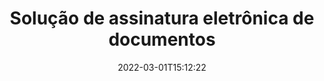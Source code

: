 ---
############################# Static ############################
layout: "product"
date: 2022-03-01T15:12:22
draft: false
#operation: 
#signaturetype: 
#fileformat: 
#productName: Java
lang: pt
#productCode: java
#otherformats: 
#breadcrumb: Put  signature on  for Java
product: "Signature"
product_tag: "signature"

############################# Head ############################
head_title: ".NET, Java, APIs de nuvem e aplicativos de assinatura de documentos on-line"
head_description: "Obtenha uma solução completa de assinatura eletrônica de documentos para aplicativos .NET, Java e baseados em nuvem. Assine formatos de documentos comuns online usando o recurso simples de arrastar e soltar"

############################# Header ############################
title: "Solução de assinatura eletrônica de documentos"
description: "Assine documentos e imagens digitais em qualquer plataforma usando nossas APIs flexíveis e soluções baseadas em aplicativos para programadores e usuários finais."

############################# APIs ###############################
apis:
  enable: true

  api:
    # api loop
    - title: "As APIs de alto código GroupDocs.Signature incluem"
      link: "/signature/"
      label: "Ver todas as APIs de código alto"
      api_product:
        # api_product loop
        - link: "/signature/net/"
          img_alt: "GroupDocs.Signature for .NET"
          image: "https://www.groupdocs.cloud/templates/groupdocs/images/product-logos/groupdocs-signature-net.png"
          product: "GroupDocs.Signature for"
          platform: ".NET"
          content: "API .NET nativa para adicionar, pesquisar e verificar os tipos de assinatura digital mais populares para Microsoft Office, PDF, imagens e vários outros formatos em aplicativos .NET."

        # api_product loop
        - link: "/signature/java/"
          img_alt: "GroupDocs.Signature for Java"
          image: "https://www.groupdocs.cloud/templates/groupdocs/images/product-logos/groupdocs-signature-java.png"
          product: "GroupDocs.Signature for"
          platform: "Java"
          content: "Capacite aplicativos Java com recursos de assinatura eletrônica para assinar digitalmente uma ampla gama de documentos e imagens em qualquer sistema operacional com JDK instalado."

    # api loop
    - title: "As APIs de código baixo GroupDocs.Signature incluem"
      link: "https://products.groupdocs.cloud/signature"
      label: "Ver todas as APIs de baixo código"
      api_product:
        # api_product loop
        - link: "https://products.groupdocs.cloud/signature/curl"
          img_alt: "GroupDocs.Signature Cloud for cURL"
          image: "https://www.groupdocs.cloud/templates/groupdocscloud/images/sdk/272x272/groupdocs_signature-for-curl.png"
          product: "GroupDocs.Signature"
          platform: "Cloud for cURL"
          content: "Trabalhe com a API de assinatura de documento cURL RESTful para adicionar e manipular diferentes tipos de assinatura em todos os formatos de documento populares, incluindo PDF, Word, Excel e imagens."

        # api_product loop
        - link: "https://products.groupdocs.cloud/signature/net"
          img_alt: "GroupDocs.Signature Cloud SDK for .NET"
          image: "https://www.groupdocs.cloud/templates/groupdocscloud/images/sdk/272x272/groupdocs_signature-for-net.png"
          product: "GroupDocs.Signature"
          platform: "Cloud SDK for .NET"
          content: "Use a API RESTful de assinatura eletrônica facilmente com o .NET SDK para gerenciar a assinatura digital em vários formatos de documento em aplicativos .NET."

        # api_product loop
        - link: "https://products.groupdocs.cloud/signature/java"
          img_alt: "GroupDocs.Signature Cloud SDK for Java"
          image: "https://www.groupdocs.cloud/templates/groupdocscloud/images/sdk/272x272/groupdocs_signature-for-java.png"
          product: "GroupDocs.Signature"
          platform: "Cloud SDK for Java"
          content: "Implemente recursos avançados de assinatura de documentos em seus aplicativos Java com o SDK de assinatura de documentos especialmente projetado para Java."

    # api loop
    - title: "GroupDocs.Signature No Code Apps Include"
      link: "https://products.groupdocs.app/signature"
      label: "Ver todos os aplicativos sem código"
      api_product:
        # api_product loop
        - link: "https://products.groupdocs.app/signature/total"
          img_alt: "GroupDocs.Signature Total"
          image: "https://www.aspose.cloud/templates/asposeapp/images/products/logo/aspose_signature-app.png"
          product: "GroupDocs.Signature"
          platform: "Total"
          content: "Assine arquivos do Microsoft Word, Excel, PowerPoint, Visio e PDF com texto, imagem, código de barras ou QR-Code."

        # api_product loop
        - link: "https://products.groupdocs.app/signature/docx"
          img_alt: "GroupDocs.Signature DOCX"
          image: "https://www.aspose.cloud/templates/groupdocsapp/images/products/logo/groupdocs_words-app.png"
          product: "GroupDocs.Signature"
          platform: "DOCX"
          content: "Assine digitalmente documentos do Word online diretamente do seu navegador gratuitamente."

        # api_product loop
        - link: "https://products.groupdocs.app/signature/pdf"
          img_alt: "GroupDocs.Signature PDF"
          image: "https://www.aspose.cloud/templates/groupdocsapp/images/products/logo/groupdocs_pdf-app.png"
          product: "GroupDocs.Signature"
          platform: "PDF"
          content: "Assine arquivos PDF usando texto, imagem ou código de barras de qualquer navegador da web."

############################# Back to top ###############################
back_to_top:
  enable: true
---
